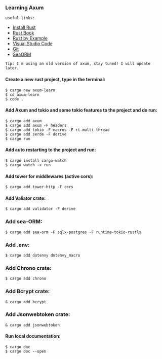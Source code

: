 ### Learning Axum

`
useful links:
`
   - [Install Rust](https://www.rust-lang.org/tools/install)
   - [Rust Book](https://doc.rust-lang.org/book/title-page.html)
   - [Rust by Example](https://doc.rust-lang.org/rust-by-example)
   - [Visual Studio Code](https://code.visualstudio.com/download)
   - [Git](https://git-scm.com/downloads)
   - [SeaORM](https://www.sea-ql.org/SeaORM)

`
Tip: I'm using an old version of axum, stay tuned! I will update later.
`

#### Create a new rust project, type in the terminal:

    $ cargo new axum-learn
    $ cd axum-learn
    $ code .

#### Add Axum and tokio and some tokio features to the project and do run:
    $ cargo add axum
    $ cargo add axum -F headers
    $ cargo add tokio -F macros -F rt-multi-thread
    $ cargo add serde -F derive
    $ cargo run

#### Add auto restarting to the project and run:
    $ cargo install cargo-watch
    $ cargo watch -x run

#### Add tower for middlewares (active cors):
    $ cargo add tower-http -F cors

#### Add Valiator crate:
    $ cargo add validator -F derive

### Add sea-ORM:
    $ cargo add sea-orm -F sqlx-postgres -F runtime-tokio-rustls

### Add .env:
    $ cargo add dotenvy dotenvy_macro 

### Add Chrono crate:
    $ cargo add chrono

### Add Bcrypt crate:
    & cargo add bcrypt

### Add Jsonwebtoken crate:
    & cargo add jsonwebtoken

#### Run local documentation:
    $ cargo doc
    $ cargo doc --open

